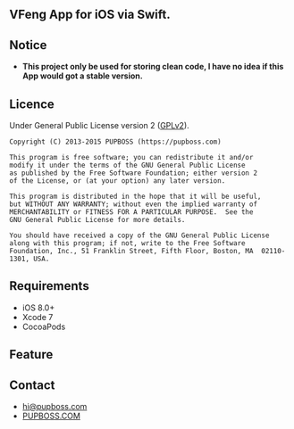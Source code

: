 VFeng App for iOS via Swift.
---

## Notice

* **This project only be used for storing clean code, I have no idea if this App would got a stable version.**

## Licence

Under General Public License version 2 ([GPLv2](http://www.gnu.org/licenses/old-licenses/gpl-2.0.html)).


```
Copyright (C) 2013-2015 PUPBOSS (https://pupboss.com)

This program is free software; you can redistribute it and/or
modify it under the terms of the GNU General Public License
as published by the Free Software Foundation; either version 2
of the License, or (at your option) any later version.

This program is distributed in the hope that it will be useful,
but WITHOUT ANY WARRANTY; without even the implied warranty of
MERCHANTABILITY or FITNESS FOR A PARTICULAR PURPOSE.  See the
GNU General Public License for more details.

You should have received a copy of the GNU General Public License
along with this program; if not, write to the Free Software
Foundation, Inc., 51 Franklin Street, Fifth Floor, Boston, MA  02110-1301, USA.
```

## Requirements

- iOS 8.0+
- Xcode 7
- CocoaPods

## Feature



## Contact

- [hi@pupboss.com](mailto:hi@pupboss.com)
- [PUPBOSS.COM](https://www.pupboss.com)

